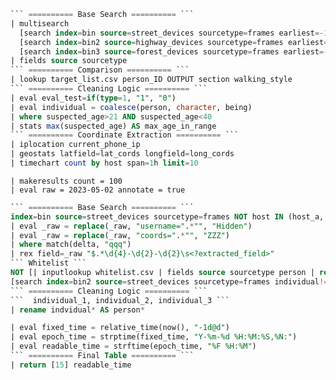 
```sql
``` ========== Base Search ========== ```
| multisearch
  [search index=bin source=street_devices sourcetype=frames earliest=-1d@d latest=now()]
  [search index=bin2 source=highway_devices sourcetype=frames earliest=-1d@d latest=now()]
  [search index=bin3 source=forest_devices sourcetype=frames earliest=-1d@d latest=now()]
| fields source sourcetype
``` ========== Comparison ========== ```
| lookup target_list.csv person_ID OUTPUT section walking_style
``` ========== Cleaning Logic ========== ```
| eval eval_test=if(type=1, "1", "0")
| eval individual = coalesce(person, character, being)
| where suspected_age>21 AND suspected_age<40
| stats max(suspected_age) AS max_age_in_range
``` ========== Coordinate Extraction ========== ```
| iplocation current_phone_ip
| geostats latfield=lat_cords longfield=long_cords
| timechart count by host span=1h limit=10
```

```
| makeresults count = 100
| eval raw = 2023-05-02 annotate = true

```

```sql
``` ========== Base Search ========== ```
index=bin source=street_devices sourcetype=frames NOT host IN (host_a, host_b, host_c) earliest=-1mon@mon latest=-5d@d+5m+40s
| eval _raw = replace(_raw, "username=".*"", "Hidden")
| eval _raw = replace(_raw, "coords=".*"", "ZZZ")
| where match(delta, "qqq")
| rex field=_raw "$.*\d{4}-\d{2}-\d{2}\s<?extracted_field>"
``` Whitelist ```
NOT [| inputlookup whitelist.csv | fields source sourcetype person | rename person AS individual]
[search index=bin2 source=street_devices sourcetype=frames individual!=A* | fields individual]
``` ========== Cleaning Logic ========== ```
```  individual_1, individual_2, individual_3 ```
| rename indvidual* AS person*

| eval fixed_time = relative_time(now(), "-1d@d")
| eval epoch_time = strptime(fixed_time, "Y-%m-%d %H:%M:%S,%N:")
| eval readable_time = strftime(epoch_time, "%F %H:%M")
``` ========== Final Table ========== ```
| return [15] readable_time
```

